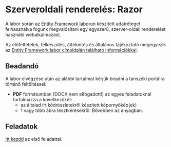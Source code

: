 # Szerveroldali renderelés: Razor

A labor során az [Entity Framework laboron](../ef/README.md) készített adatréteget felhasználva fogunk megvalósítani egy egyszerű, szerver-oldali renderelést használó webalkalmazást.

Az előfeltételek, felkészülés, áttekintés és általános tájékoztató megegyezik az [Entity Framework labor címoldalán található információkkal](../ef/README.md).

## Beadandó

A labor elvégzése után az alábbi tartalmat kérjük beadni a tanszéki portálra történő feltöltéssel:
- **PDF** formátumban (DOCX nem elfogadott!) az egyes feladatoknál tartalmazza a következőket: 
  - az általad írt kódrészletekről készített képernyőkép(ek)
  - 1 vagy több ábra tesztkérésekről. Bővebben az anyagban.

## Feladatok

[Itt kezdd](Feladat-1.md) az első feladattal.
